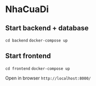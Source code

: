 # NhaCuaDi


## Start backend + database
`
cd backend
`
`
docker-compose up
`

## Start frontend
`
cd frontend
`
`
docker-compose up
`

Open in browser
`
http://localhost:8000/
`